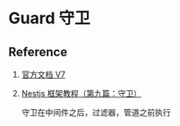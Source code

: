 # Guard 守卫

## Reference

1. [官方文档 V7](https://docs.nestjs.cn/7/guards)

2. [Nestjs 框架教程（第九篇：守卫）](https://keelii.com/2019/07/03/nestjs-framework-tutorial-9/)

   守卫在中间件之后，过滤器，管道之前执行

